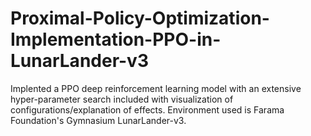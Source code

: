 # Proximal-Policy-Optimization-Implementation-PPO-in-LunarLander-v3

Implented a PPO deep reinforcement learning model with an extensive hyper-parameter search included with visualization of configurations/explanation of effects. Environment used is Farama Foundation's Gymnasium LunarLander-v3.
